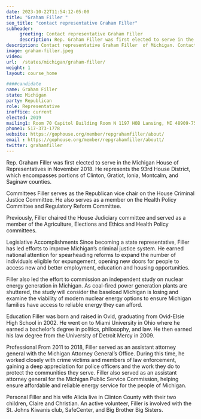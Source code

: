 ```yaml
---
date: 2023-10-22T11:54:12-05:00
title: "Graham Filler "
seo_title: "contact representative Graham Filler"
subheader:
     greeting: Contact representative Graham Filler
     description: Rep. Graham Filler was first elected to serve in the Michigan House of Representatives in November 2018. He represents the 93rd House District, which encompasses portions of Clinton, Gratiot, Ionia, Montcalm, and Saginaw counties.
description: Contact representative Graham Filler  of Michigan. Contact information for Graham Filler  includes email address, phone number, and mailing address.
image: graham-filler.jpeg
video:
url:  /states/michigan/graham-filler/
weight: 1
layout: course_home

####candidate
name: Graham Filler
state: Michigan
party: Republican
role: Representative
inoffice: current
elected: 2019
mailing1: Room 70 Capitol Building Room N 1197 HOB Lansing, MI 48909-7514
phone1: 517-373-1778
website: https://gophouse.org/member/repgrahamfiller/about/
email : https://gophouse.org/member/repgrahamfiller/aboutt/
twitter: grahamfiller
---
```


Rep. Graham Filler was first elected to serve in the Michigan House of Representatives in November 2018. He represents the 93rd House District, which encompasses portions of Clinton, Gratiot, Ionia, Montcalm, and Saginaw counties.

Committees
Filler serves as the Republican vice chair on the House Criminal Justice Committee. He also serves as a member on the Health Policy Committee and Regulatory Reform Committee.

Previously, Filler chaired the House Judiciary committee and served as a member of the Agriculture, Elections and Ethics and Health Policy committees.

Legislative Accomplishments
Since becoming a state representative, Filler has led efforts to improve Michigan’s criminal justice system. He earned national attention for spearheading reforms to expand the number of individuals eligible for expungement, opening new doors for people to access new and better employment, education and housing opportunities.

Filler also led the effort to commission an independent study on nuclear energy generation in Michigan. As coal-fired power generation plants are shuttered, the study will consider the baseload Michigan is losing and examine the viability of modern nuclear energy options to ensure Michigan families have access to reliable energy they can afford.

Education
Filler was born and raised in Ovid, graduating from Ovid-Elsie High School in 2002. He went on to Miami University in Ohio where he earned a bachelor’s degree in politics, philosophy, and law. He then earned his law degree from the University of Detroit Mercy in 2009.

Professional
From 2011 to 2018, Filler served as an assistant attorney general with the Michigan Attorney General’s Office. During this time, he worked closely with crime victims and members of law enforcement, gaining a deep appreciation for police officers and the work they do to protect the communities they serve. Filler also served as an assistant attorney general for the Michigan Public Service Commission, helping ensure affordable and reliable energy service for the people of Michigan.

Personal
Filler and his wife Alicia live in Clinton County with their two children, Claire and Christian. An active volunteer, Filler is involved with the St. Johns Kiwanis club, SafeCenter, and Big Brother Big Sisters.
